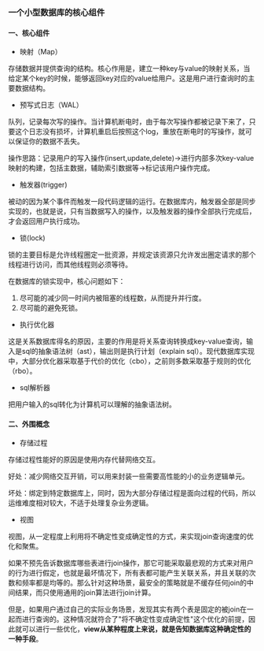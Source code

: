 ### 一个小型数据库的核心组件

#### 一、核心组件

* 映射（Map）

存储数据并提供查询的结构。核心作用是，建立一种key与value的映射关系，当给定某个key的时候，能够返回key对应的value给用户。这是用户进行查询时的主要数据结构。

* 预写式日志（WAL）

队列，记录每次写的操作。当计算机断电时，由于每次写操作都被记录下来了，只要这个日志没有损坏，计算机重启后按照这个log，重放在断电时的写操作，就可以保证你的数据不丢失。

操作思路：记录用户的写入操作(insert,update,delete)->进行内部多次key-value映射的构建，包括主数据，辅助索引数据等->标记该用户操作完成。

* 触发器(trigger)

被动的因为某个事件而触发一段代码逻辑的运行。在数据库内，触发器全部是同步实现的，也就是说，只有当数据写入的操作，以及触发器的操作全部执行完成后，才会返回用户执行成功。

* 锁(lock)

锁的主要目标是允许线程圈定一批资源，并规定该资源只允许发出圈定请求的那个线程进行访问，而其他线程则必须等待。

在数据库的锁实现中，核心问题如下：

1. 尽可能的减少同一时间内被阻塞的线程数，从而提升并行度。
2. 尽可能的避免死锁。

* 执行优化器

这是关系数据库得名的原因，主要的作用是将关系查询转换成key-value查询，输入是sql的抽象语法树（ast），输出则是执行计划（explain sql）。现代数据库实现中，大部分优化器采取基于代价的优化（cbo），之前则多数采取基于规则的优化（rbo）。

* sql解析器

把用户输入的sql转化为计算机可以理解的抽象语法树。

#### 二、外围概念

* 存储过程

存储过程性能好的原因是使用内存代替网络交互。

好处：减少网络交互开销，可以用来封装一些需要高性能的小的业务逻辑单元。

坏处：绑定到特定数据库上，同时，因为大部分存储过程是面向过程的代码，所以运维难度相对较大，不适于处理复杂业务逻辑。


* 视图

视图，从一定程度上利用将不确定性变成确定性的方式，来实现join查询速度的优化和聚焦。

如果不预先告诉数据库哪些表进行join操作，那它可能采取最悲观的方式来对用户的行为进行假定，也就是最坏情况下，所有表都可能产生关联关系，并且关联的次数和频率都是均等的。那么针对这种场景，最安全的策略就是不缓存任何join的中间结果，而只使用通用的join算法进行join计算。

但是，如果用户通过自己的实际业务场景，发现其实有两个表是固定的被join在一起而进行查询的。这种情况就符合了"将不确定性变成确定性"这个优化的前提，因此就可以进行一些优化，**view从某种程度上来说，就是告知数据库这种确定性的一种手段**。

